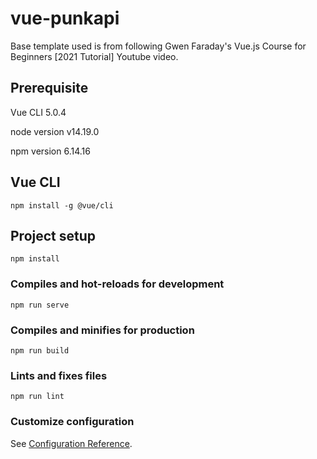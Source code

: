 # vue-punkapi

Base template used is from following Gwen Faraday's Vue.js Course for Beginners [2021 Tutorial] Youtube video.

## Prerequisite
Vue CLI 5.0.4

node version v14.19.0 

npm version 6.14.16

## Vue CLI
```
npm install -g @vue/cli
```

## Project setup
```
npm install
```

### Compiles and hot-reloads for development
```
npm run serve
```

### Compiles and minifies for production
```
npm run build
```

### Lints and fixes files
```
npm run lint
```

### Customize configuration
See [Configuration Reference](https://cli.vuejs.org/config/).
